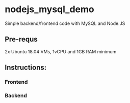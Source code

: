 # nodejs_mysql_demo
Simple backend/frontend code with MySQL and Node.JS

## Pre-requs
2x Ubuntu 18.04 VMs, 1vCPU and 1GB RAM minimum

## Instructions:

### Frontend

### Backend
